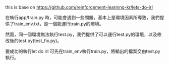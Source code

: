 this is base on https://github.com/reinforcement-learning-kr/lets-do-irl


在執行app/train.py 時，可能會遇到一些問題，基本上是環境因素所導致，我們提供了train_env.txt，是一個能運行train.py的環境。

然而，同一個環境無法執行test.py，我們提供了可以運行test.py的環境，以及修改後的test.py(test_fix.py)。

要成功的執行let do irl 可先在train_env執行train.py，將輸出的檔案交由test.py執行。
